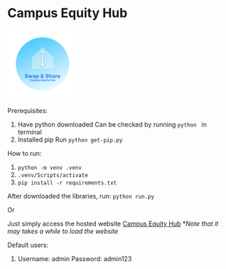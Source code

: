 # Campus Equity Hub
![](https://github.com/TheINSANE333/Campus-Equity-Hub/blob/main/app/static/logo.png)

Prerequisites:
1. Have python downloaded
    Can be checked by running `python ` in terminal
2. Installed pip
	Run `python get-pip.py `

How to run:
1. `python -m venv .venv`
2. `.venv/Scripts/activate`
3. `pip install -r requirements.txt`

After downloaded the libraries, run:
`python run.py`

Or

Just simply access the hosted website
[Campus Equity Hub](https://simple-login-4ndj.onrender.com "Campus Equity Hub")
**Note that  it may takes a while to load the website*

Default users:
1.  Username: admin
     Password: admin123
